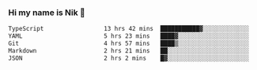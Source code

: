 ### Hi my name is Nik 👋

<!--
**NikDoe/NikDoe** is a ✨ _special_ ✨ repository because its `README.md` (this file) appears on your GitHub profile.

Here are some ideas to get you started:

- 🔭 I’m currently working on ...
- 🌱 I’m currently learning ...
- 👯 I’m looking to collaborate on ...
- 🤔 I’m looking for help with ...
- 💬 Ask me about ...
- 📫 How to reach me: ...
- 😄 Pronouns: ...
- ⚡ Fun fact: ...
-->

<!--START_SECTION:waka-->

```txt
TypeScript                 13 hrs 42 mins  ███████████▓░░░░░░░░░░░░░   46.92 %
YAML                       5 hrs 23 mins   ████▓░░░░░░░░░░░░░░░░░░░░   18.47 %
Git                        4 hrs 57 mins   ████▒░░░░░░░░░░░░░░░░░░░░   16.95 %
Markdown                   2 hrs 21 mins   ██░░░░░░░░░░░░░░░░░░░░░░░   08.07 %
JSON                       2 hrs 2 mins    █▓░░░░░░░░░░░░░░░░░░░░░░░   06.98 %
```

<!--END_SECTION:waka-->
